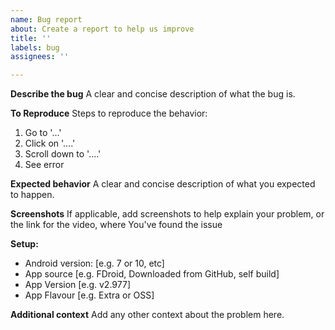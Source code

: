 ```yaml
---
name: Bug report
about: Create a report to help us improve
title: ''
labels: bug
assignees: ''

---
```


**Describe the bug**
A clear and concise description of what the bug is.

**To Reproduce**
Steps to reproduce the behavior:
1. Go to '...'
2. Click on '....'
3. Scroll down to '....'
4. See error

**Expected behavior**
A clear and concise description of what you expected to happen.

**Screenshots**
If applicable, add screenshots to help explain your problem, or the link for the video, where You've found the issue

**Setup:**
 - Android version: [e.g. 7 or 10, etc]
 - App source [e.g. FDroid, Downloaded from GitHub, self build]
 - App Version [e.g. v2.977]
 - App Flavour [e.g. Extra or OSS]

**Additional context**
Add any other context about the problem here.
